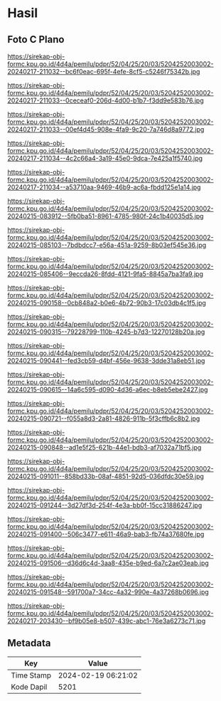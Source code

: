 # Hasil

## Foto C Plano

https://sirekap-obj-formc.kpu.go.id/4d4a/pemilu/pdpr/52/04/25/20/03/5204252003002-20240217-211032--bc6f0eac-695f-4efe-8cf5-c5246f75342b.jpg

https://sirekap-obj-formc.kpu.go.id/4d4a/pemilu/pdpr/52/04/25/20/03/5204252003002-20240217-211033--0ceceaf0-206d-4d00-b1b7-f3dd9e583b76.jpg

https://sirekap-obj-formc.kpu.go.id/4d4a/pemilu/pdpr/52/04/25/20/03/5204252003002-20240217-211033--00ef4d45-908e-4fa9-9c20-7a746d8a9772.jpg

https://sirekap-obj-formc.kpu.go.id/4d4a/pemilu/pdpr/52/04/25/20/03/5204252003002-20240217-211034--4c2c66a4-3a19-45e0-9dca-7e425a1f5740.jpg

https://sirekap-obj-formc.kpu.go.id/4d4a/pemilu/pdpr/52/04/25/20/03/5204252003002-20240217-211034--a53710aa-9469-46b9-ac6a-fbdd125e1a14.jpg

https://sirekap-obj-formc.kpu.go.id/4d4a/pemilu/pdpr/52/04/25/20/03/5204252003002-20240215-083912--5fb0ba51-8961-4785-980f-24c1b40035d5.jpg

https://sirekap-obj-formc.kpu.go.id/4d4a/pemilu/pdpr/52/04/25/20/03/5204252003002-20240215-085103--7bdbdcc7-e56a-451a-9259-8b03ef545e36.jpg

https://sirekap-obj-formc.kpu.go.id/4d4a/pemilu/pdpr/52/04/25/20/03/5204252003002-20240215-085406--9eccda26-8fdd-4121-9fa5-8845a7ba3fa9.jpg

https://sirekap-obj-formc.kpu.go.id/4d4a/pemilu/pdpr/52/04/25/20/03/5204252003002-20240215-090158--0cb848a2-b0e6-4b72-90b3-17c03db4c1f5.jpg

https://sirekap-obj-formc.kpu.go.id/4d4a/pemilu/pdpr/52/04/25/20/03/5204252003002-20240215-090315--79228799-110b-4245-b7d3-12270128b20a.jpg

https://sirekap-obj-formc.kpu.go.id/4d4a/pemilu/pdpr/52/04/25/20/03/5204252003002-20240215-090441--fed3cb59-d4bf-456e-9638-3dde31a8eb51.jpg

https://sirekap-obj-formc.kpu.go.id/4d4a/pemilu/pdpr/52/04/25/20/03/5204252003002-20240215-090615--14a6c595-d090-4d36-a6ec-b8eb5ebe2427.jpg

https://sirekap-obj-formc.kpu.go.id/4d4a/pemilu/pdpr/52/04/25/20/03/5204252003002-20240215-090721--f055a8d3-2a81-4826-911b-5f3cffb6c8b2.jpg

https://sirekap-obj-formc.kpu.go.id/4d4a/pemilu/pdpr/52/04/25/20/03/5204252003002-20240215-090848--ad1e5f25-621b-44e1-bdb3-af7032a71bf5.jpg

https://sirekap-obj-formc.kpu.go.id/4d4a/pemilu/pdpr/52/04/25/20/03/5204252003002-20240215-091011--858bd33b-08af-4851-92d5-036dfdc30e59.jpg

https://sirekap-obj-formc.kpu.go.id/4d4a/pemilu/pdpr/52/04/25/20/03/5204252003002-20240215-091244--3d27df3d-254f-4e3a-bb0f-15cc31886247.jpg

https://sirekap-obj-formc.kpu.go.id/4d4a/pemilu/pdpr/52/04/25/20/03/5204252003002-20240215-091400--506c3477-e611-46a9-bab3-fb74a37680fe.jpg

https://sirekap-obj-formc.kpu.go.id/4d4a/pemilu/pdpr/52/04/25/20/03/5204252003002-20240215-091506--d36d6c4d-3aa8-435e-b9ed-6a7c2ae03eab.jpg

https://sirekap-obj-formc.kpu.go.id/4d4a/pemilu/pdpr/52/04/25/20/03/5204252003002-20240215-091548--591700a7-34cc-4a32-990e-4a37268b0696.jpg

https://sirekap-obj-formc.kpu.go.id/4d4a/pemilu/pdpr/52/04/25/20/03/5204252003002-20240217-203430--bf9b05e8-b507-439c-abc1-76e3a6273c71.jpg


## Metadata

| Key        | Value               |
| ---------- | ------------------- |
| Time Stamp | 2024-02-19 06:21:02 |
| Kode Dapil | 5201                |




